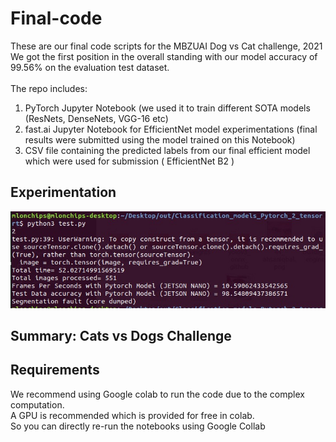 # Final-code
These are our final code scripts for the MBZUAI Dog vs Cat challenge, 2021 <br>
We got the first position in the overall standing with our model accuracy of 99.56% on the evaluation test dataset. <br>
<br>
The repo includes:
<ol>
  <li> PyTorch Jupyter Notebook (we used it to train different SOTA models (ResNets, DenseNets, VGG-16 etc) </li>
  <li> fast.ai Jupyter Notebook for EfficientNet model experimentations (final results were submitted using the model trained on this Notebook) </li>
   <li> CSV file containing the predicted labels from our final efficient model which were used for submission ( EfficientNet B2 ) </li>
 </ol>
  
 ## Experimentation
 ![alt text](https://github.com/Uzair-Khattak/PytorchCLassification-onJetson/blob/main/part1.jpg)
 
 ## Summary: Cats vs Dogs Challenge
 
 ## Requirements 
We recommend using Google colab to run the code due to the complex computation. <br>
A GPU is recommended which is provided for free in colab. <br>
So you can directly re-run the notebooks using Google Collab
